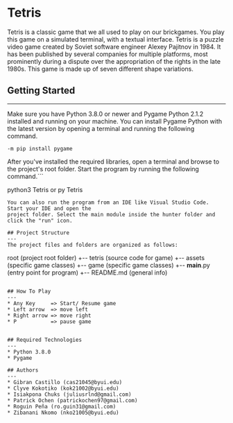 # Tetris
Tetris is a classic game that we all used to play on our brickgames. You play this game 
on a simulated terminal, with a textual interface. Tetris is a puzzle video game created by Soviet software engineer Alexey Pajitnov in 1984. It has been published by several companies for multiple platforms, most prominently during a dispute over the appropriation of the rights in the late 1980s. This game is made up of seven different shape variations.

## Getting Started
---
Make sure you have Python 3.8.0 or newer and Pygame Python 2.1.2 installed and running on your machine. You can install Pygame Python with the latest version by opening a terminal and running the following command.
```
-m pip install pygame
```
After you've installed the required libraries, open a terminal and browse to the project's root folder. Start the program by running the following command.```

python3 Tetris or py Tetris
```
You can also run the program from an IDE like Visual Studio Code. Start your IDE and open the 
project folder. Select the main module inside the hunter folder and click the "run" icon.

## Project Structure
---
The project files and folders are organized as follows:
```
root                    (project root folder)
+-- tetris              (source code for game)
  +-- assets            (specific game classes)
  +-- game              (specific game classes)
  +-- __main__.py       (entry point for program)
+-- README.md           (general info)
```

## How To Play
---
* Any Key     => Start/ Resume game
* Left arrow  => move left
* Right arrow => move right
* P           => pause game


## Required Technologies
---
* Python 3.8.0
* Pygame

## Authors
---
* Gibran Castillo (cas21045@byui.edu)
* Clyve Kokotiko (kok21002@byui.edu)
* Isiakpona Chuks (juliusrlnd@gmail.com)
* Patrick Ochen (patrickochen97@gmail.com)
* Roguin Peña (ro.guin31@gmail.com)
* Zibanani Nkomo (nko21005@byui.edu)